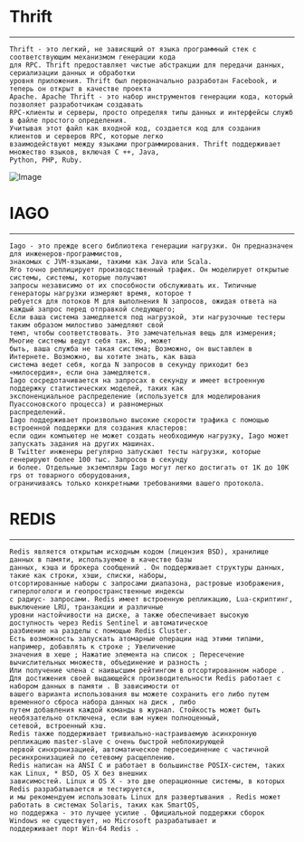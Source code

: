 # Thrift
* * * 
    Thrift - это легкий, не зависящий от языка программный стек с соответствующим механизмом генерации кода
    для RPC. Thrift предоставляет чистые абстракции для передачи данных, сериализации данных и обработки
    уровня приложения. Thrift был первоначально разработан Facebook, и теперь он открыт в качестве проекта
    Apache. Apache Thrift - это набор инструментов генерации кода, который позволяет разработчикам создавать 
    RPC-клиенты и серверы, просто определяя типы данных и интерфейсы служб в файле простого определения. 
    Учитывая этот файл как входной код, создается код для создания клиентов и серверов RPC, которые легко 
    взаимодействуют между языками программирования. Thrift поддерживает множество языков, включая C ++, Java, 
    Python, PHP, Ruby. 
![Image](http://thrift-tutorial.readthedocs.io/en/latest/_images/Apache_Thrift_architecture.png "Просмоты всего")
# IAGO
* * *
    Iago - это прежде всего библиотека генерации нагрузки. Он предназначен для инженеров-программистов, 
    знакомых с JVM-языками, такими как Java или Scala.
    Яго точно реплицирует производственный трафик. Он моделирует открытые системы, системы, которые получают 
    запросы независимо от их способности обслуживать их. Типичные генераторы нагрузки измеряют время, которое т
    ребуется для потоков M для выполнения N запросов, ожидая ответа на каждый запрос перед отправкой следующего; 
    Если ваша система замедляется под нагрузкой, эти нагрузочные тестеры таким образом милостиво замедляют свой 
    темп, чтобы соответствовать. Это замечательная вещь для измерения; Многие системы ведут себя так. Но, может 
    быть, ваша служба не такая система; Возможно, он выставлен в Интернете. Возможно, вы хотите знать, как ваша 
    система ведет себя, когда N запросов в секунду приходит без «милосердия», если она замедляется.
    Iago сосредотачивается на запросах в секунду и имеет встроенную поддержку статистических моделей, таких как 
    экспоненциальное распределение (используется для моделирования Пуассоновского процесса) и равномерных 
    распределений.
    Iago поддерживает произвольно высокие скорости трафика с помощью встроенной поддержки для создания кластеров:
    если один компьютер не может создать необходимую нагрузку, Iago может запускать задания на других машинах. 
    В Twitter инженеры регулярно запускают тесты нагрузки, которые генерируют более 100 тыс. Запросов в секунду 
    и более. Отдельные экземпляры Iago могут легко достигать от 1K до 10K rps от товарного оборудования, 
    ограничиваясь только конкретными требованиями вашего протокола.
# REDIS
***
    Redis является открытым исходным кодом (лицензия BSD), хранилище данных в памяти, используемое в качестве базы 
    данных, кэша и брокера сообщений . Он поддерживает структуры данных, такие как строки, хэши, списки, наборы, 
    отсортированные наборы с запросами диапазона, растровые изображения, гиперлогологи и геопространственные индексы
    с радиус- запросами. Redis имеет встроенную репликацию, Lua-скриптинг, выключение LRU, транзакции и различные 
    уровни настойчивости на диске, а также обеспечивает высокую доступность через Redis Sentinel и автоматическое 
    разбиение на разделы с помощью Redis Cluster.
    Есть возможность запускать атомарные операции над этими типами, например, добавлять к строке ; Увеличение 
    значения в хеше ; Нажатие элемента на список ; Пересечение вычислительных множеств, объединение и разность ; 
    Или получение члена с наивысшим рейтингом в отсортированном наборе .
    Для достижения своей выдающейся производительности Redis работает с набором данных в памяти . В зависимости от 
    вашего варианта использования вы можете сохранить его либо путем временного сброса набора данных на диск , либо 
    путем добавления каждой команды в журнал. Стойкость может быть необязательно отключена, если вам нужен полноценный,
    сетевой, встроенный кэш.
    Redis также поддерживает тривиально-настраиваемую асинхронную репликацию master-slave с очень быстрой неблокирующей
    первой синхронизацией, автоматическое пересоединение с частичной ресинхронизацией по сетевому расщеплению.
    Redis написан на ANSI C и работает в большинстве POSIX-систем, таких как Linux, * BSD, OS X без внешних 
    зависимостей. Linux и OS X - это две операционные системы, в которых Redis разрабатывается и тестируется, 
    и мы рекомендуем использовать Linux для развертывания . Redis может работать в системах Solaris, таких как SmartOS, 
    но поддержка - это лучшее усилие . Официальной поддержки сборок Windows не существует, но Microsoft разрабатывает и 
    поддерживает порт Win-64 Redis . 